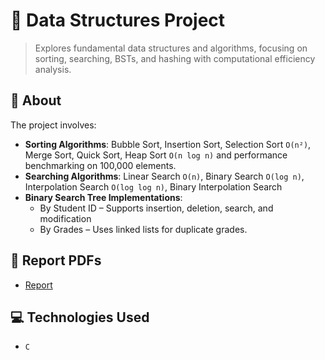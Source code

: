 # 📌 Data Structures Project
> Explores fundamental data structures and algorithms, focusing on sorting, searching, BSTs, and hashing with computational efficiency analysis.


## 📜 About
The project involves:

- **Sorting Algorithms**: Bubble Sort, Insertion Sort, Selection Sort `O(n²)`, Merge Sort, Quick Sort, Heap Sort `O(n log n)` and performance benchmarking on 100,000 elements.
- **Searching Algorithms**: Linear Search `O(n)`, Binary Search `O(log n)`, Interpolation Search `O(log log n)`, Binary Interpolation Search
- **Binary Search Tree Implementations**:
  - By Student ID – Supports insertion, deletion, search, and modification
  - By Grades – Uses linked lists for duplicate grades.


## 📑 Report PDFs
- [Report](https://github.com/alex-xiarchos/ceid-datastructures/blob/main/1059619_1059633_ΑΝΑΦΟΡΑ.pdf)


## 💻 Technologies Used
- `C`
